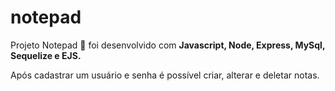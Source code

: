 # notepad

Projeto Notepad 📓 foi desenvolvido com <strong>Javascript, Node, Express, MySql, Sequelize e EJS.</strong>

Após cadastrar um usuário e senha é possível criar, alterar e deletar notas.
